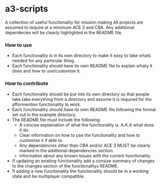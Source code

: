 # a3-scripts

A collection of useful functionality for mission making
All projects are assumed to require at a minimum ACE 3 and CBA. Any additional dependecies will be clearly highlighted in the README file.

### How to use
- Each functionality is in its own directory to make it easy to take whats needed for any particular thing.
- Each functionality should have its own README file to explain whaty it does and how to use/customise it.

### How to contribute
- Each functionality should be put into its own directory so that people take take everything from a directory and assume it is required for the afformention functionality to work.
- Each functionality should have its own README file following the format set out in the example directory.
- The README file must include the following:
  - A concise explaination of what the functionality is. A.K.A what does it do.
  - Clear information on how to use the functionality and how to customise it if able to.
  - Any dependencies other than CBA and/or ACE 3 MUST be clearly marked in the additional dependencies section.
  - Information about any known issues with the current functionality.
 - If updating an existing functionality add a consise summary of changes to the changes section of the functionalitys README.
 - If adding a new functionality the functionality should be in a working state and be multiplayer compatible.

